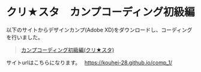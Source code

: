 # クリ★スタ　カンプコーディング初級編

以下のサイトからデザインカンプ(Adobe XD)をダウンロードし、コーディングを行いました。
>[カンプコーディング初級編(クリ★スタ)](https://crestadesign.org/cording-first/)

サイトurlはこちらになります。　
https://kouhei-28.github.io/comp_1/

